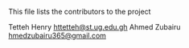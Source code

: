 This file lists the contributors to the project

Tetteh Henry httetteh@st.ug.edu.gh
Ahmed Zubairu hmedzubairu365@gmail.com
